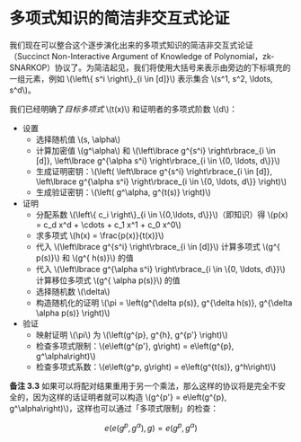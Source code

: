 # 多项式知识的简洁非交互式论证

我们现在可以整合这个逐步演化出来的多项式知识的简洁非交互式论证（Succinct Non-Interactive Argument of Knowledge of Polynomial，zk-SNARKOP）协议了。为简洁起见，我们将使用大括号来表示由旁边的下标填充的一组元素，例如 \\(\left\\{ s^i \right\\}_{i \in [d]}\\) 表示集合 \\(s^1, s^2, \ldots, s^d\\)。

我们已经明确了*目标多项式* \\(t(x)\\) 和证明者的多项式阶数 \\(d\\)：

* 设置
  * 选择随机值 \\(s, \alpha\\)
  * 计算加密值 \\(g^\alpha\\) 和 \\(\left\lbrace g^{s^i} \right\rbrace_{i \in [d]}, \left\lbrace g^{\alpha s^i} \right\rbrace_{i \in \\{0, \ldots, d\\}}\\)
  * 生成证明密钥：\\(\left( \left\lbrace g^{s^i} \right\rbrace_{i \in [d]}, \left\lbrace g^{\alpha s^i} \right\rbrace_{i \in \\{0, \ldots, d\\}} \right)\\)
  * 生成验证密钥：\\(\left( g^\alpha, g^{t(s)} \right)\\)
* 证明
  * 分配系数 \\(\left\\{ c_i \right\\}_{i \in \\{0,\ldots, d\\}}\\)（即知识）得 \\(p(x) = c_d x^d + \cdots + c_1 x^1 + c_0 x^0\\)
  * 求多项式 \\(h(x) = \frac{p(x)}{t(x)}\\)
  * 代入 \\(\left\lbrace g^{s^i} \right\rbrace_{i \in [d]}\\) 计算多项式 \\(g^{ p(s)}\\) 和 \\(g^{ h(s)}\\) 的值
  * 代入 \\(\left\lbrace g^{\alpha s^i} \right\rbrace_{i \in \\{0, \ldots, d\\}}\\) 计算移位多项式 \\(g^{ \alpha p(s)}\\) 的值
  * 选择随机数 \\(\delta\\)
  * 构造随机化的证明 \\(\pi = \left(g^{\delta p(s)}, g^{\delta h(s)}, g^{\delta \alpha p(s)} \right)\\)
* 验证
  * 映射证明 \\(\pi\\) 为 \\(\left(g^{p}, g^{h}, g^{p'} \right)\\)
  * 检查多项式限制：\\(e\left(g^{p'}, g\right) = e\left(g^{p}, g^\alpha\right)\\)
  * 检查多项式系数：\\(e\left(g^p, g\right) = e\left(g^{t(s)}, g^h\right)\\)

**备注 3.3** 如果可以将配对结果重用于另一个乘法，那么这样的协议将是完全不安全的，因为这样的话证明者就可以构造 \\(g^{p'} = e\left(g^{p}, g^\alpha\right)\\)，这样也可以通过「多项式限制」的检查：

$$e\left(e\left(g^{p}, g^\alpha\right), g\right) = e\left(g^{p}, g^\alpha\right)$$
